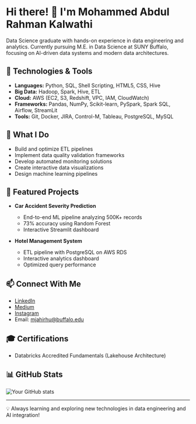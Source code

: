 # Hi there! 👋 I'm Mohammed Abdul Rahman Kalwathi

Data Science graduate with hands-on experience in data engineering and analytics. Currently pursuing M.E. in Data Science at SUNY Buffalo, focusing on AI-driven data systems and modern data architectures.

## 🔧 Technologies & Tools
- **Languages:** Python, SQL, Shell Scripting, HTML5, CSS, Hive
- **Big Data:** Hadoop, Spark, Hive, ETL
- **Cloud:** AWS (EC2, S3, Redshift, VPC, IAM, CloudWatch)
- **Frameworks:** Pandas, NumPy, Scikit-learn, PySpark, Spark SQL, Airflow, StreamLit
- **Tools:** Git, Docker, JIRA, Control-M, Tableau, PostgreSQL, MySQL

## 🚀 What I Do
- Build and optimize ETL pipelines
- Implement data quality validation frameworks
- Develop automated monitoring solutions
- Create interactive data visualizations
- Design machine learning pipelines

## 🌟 Featured Projects
- **Car Accident Severity Prediction**
  - End-to-end ML pipeline analyzing 500K+ records
  - 73% accuracy using Random Forest
  - Interactive Streamlit dashboard
  
- **Hotel Management System**
  - ETL pipeline with PostgreSQL on AWS RDS
  - Interactive analytics dashboard
  - Optimized query performance

## 📫 Connect With Me
- [LinkedIn](https://www.linkedin.com/in/mohammed-kalwathi/)
- [Medium](https://medium.com/@mkalwathi)
- [Instagram](https://www.instagram.com/data.engineering.ai/)
- Email: mjahirhu@buffalo.edu

## 🎓 Certifications
- Databricks Accredited Fundamentals (Lakehouse Architecture)

## 📊 GitHub Stats
![Your GitHub stats](https://github-readme-stats.vercel.app/api?username=kalwathi123&show_icons=true&theme=radical)

---
💡 Always learning and exploring new technologies in data engineering and AI integration!
